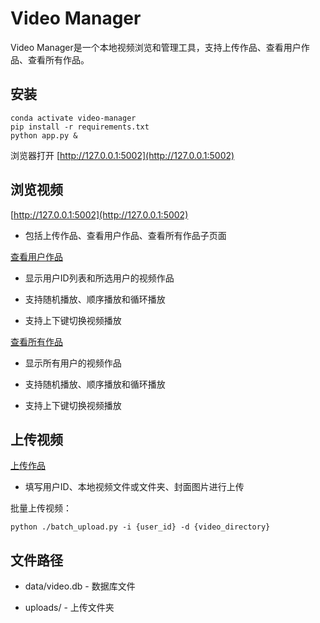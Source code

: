 # Video Manager

Video Manager是一个本地视频浏览和管理工具，支持上传作品、查看用户作品、查看所有作品。

## 安装

```shell
conda activate video-manager
pip install -r requirements.txt
python app.py &
```

浏览器打开 [http://127.0.0.1:5002](http://127.0.0.1:5002)

## 浏览视频

[http://127.0.0.1:5002](http://127.0.0.1:5002)

- 包括上传作品、查看用户作品、查看所有作品子页面

[查看用户作品](http://127.0.0.1:5002/video)

- 显示用户ID列表和所选用户的视频作品

- 支持随机播放、顺序播放和循环播放

- 支持上下键切换视频播放

[查看所有作品](http://127.0.0.1:5002/videos_all)

- 显示所有用户的视频作品

- 支持随机播放、顺序播放和循环播放

- 支持上下键切换视频播放

## 上传视频

[上传作品](http://127.0.0.1/upload)

- 填写用户ID、本地视频文件或文件夹、封面图片进行上传

批量上传视频：

```shell
python ./batch_upload.py -i {user_id} -d {video_directory}
```

## 文件路径

- data/video.db - 数据库文件

- uploads/ - 上传文件夹
